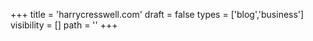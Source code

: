 +++
title = 'harrycresswell.com'
draft = false
types = ['blog','business']
visibility = []
path = ''
+++
